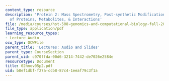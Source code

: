 ```yaml
---
content_type: resource
description: 'Protein 2: Mass Spectrometry, Post-synthetic Modifications, Quantitation
  of Proteins, Metabolites, & Interactions'
file: /media/courses/hst-508-genomics-and-computational-biology-fall-2002/b8ef1dbff27accb887c41eeaf79c3f1a_02hnov05p2.pdf
file_type: application/pdf
learning_resource_types:
- Lecture Audio
ocw_type: OCWFile
parent_title: 'Lectures: Audio and Slides'
parent_type: CourseSection
parent_uid: c970ffda-00d6-3214-7442-de7026e2584e
resourcetype: Document
title: 02hnov05p2.pdf
uid: b8ef1dbf-f27a-ccb8-87c4-1eeaf79c3f1a
---
```

